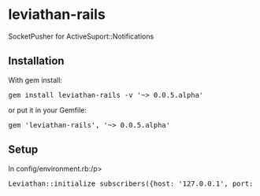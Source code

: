 leviathan-rails
===============

SocketPusher for ActiveSuport::Notifications

<h2> Installation </h2>
<p>With gem install:</p>
<pre>
gem install leviathan-rails -v '~> 0.0.5.alpha'
</pre>

<p>or put it in your Gemfile:</p>
<pre>
gem 'leviathan-rails', '~> 0.0.5.alpha'
</pre>

<h2>Setup</h2>
<p>In config/environment.rb:/p>
<pre>
Leviathan::initialize_subscribers({host: '127.0.0.1', port: 8080})
</pre>
